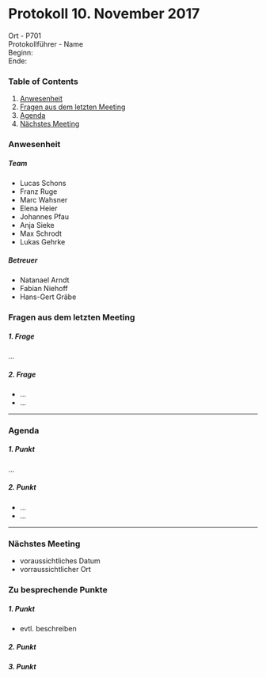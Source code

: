 # **Protokoll 10. November 2017**

Ort - P701  
Protokollführer - Name  
Beginn:    
Ende:   

### **Table of Contents**
1. [Anwesenheit](#Anwesenheit)
2. [Fragen aus dem letzten Meeting](#fragen-aus-dem-letzten-meeting)
3. [Agenda](#agenda)
4. [Nächstes Meeting](#nächstes-meeting)

### **Anwesenheit**
##### Team  
* Lucas Schons  
* Franz Ruge  
* Marc Wahsner  
* Elena Heier  
* Johannes Pfau  
* Anja Sieke  
* Max Schrodt  
* Lukas Gehrke  

##### Betreuer  
* Natanael Arndt  
* Fabian Niehoff  
* Hans-Gert Gräbe  
  
  
### **Fragen aus dem letzten Meeting**

##### 1. Frage
 ...

##### 2. Frage
* ...
* ...

---------------

### **Agenda**

##### 1. Punkt
 ...

##### 2. Punkt
* ...
* ...

--------------

### **Nächstes Meeting**

* voraussichtliches Datum
* vorraussichtlicher Ort

### Zu besprechende Punkte

##### 1. Punkt
* evtl. beschreiben

##### 2. Punkt

##### 3. Punkt
